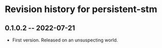 # Revision history for persistent-stm

## 0.1.0.2 -- 2022-07-21

* First version. Released on an unsuspecting world.
